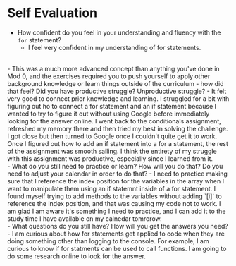 # Self Evaluation

- How confident do you feel in your understanding and fluency with the `for` statement?
    - I feel very confident in my understanding of for statements.  
<br/>
- This was a much more advanced concept than anything you've done in Mod 0, and the exercises required you to push yourself to apply other background knowledge or learn things outside of the curriculum - how did that feel? Did you have productive struggle? Unproductive struggle?  
    - It felt very good to connect prior knowledge and learning. I struggled for a bit with figuring out ho to connect a for statement and an if statement because I wanted to try to figure it out without using Google before immediately looking for the answer online. I went back to the conditionals assignment, refreshed my memory there and then tried my best in solving the challenge. I got close but then turned to Google once I couldn't quite get it to work. Once I figured out how to add an if statement into a for a statement, the rest of the assignment was smooth sailing. I think the entirety of my struggle with this assignment was productive, especially since I learned from it.  
<br/>
- What do you still need to practice or learn? How will you do that? Do you need to adjust your calendar in order to do that?  
    - I need to practice making sure that I reference the index position for the variables in the array when I want to manipulate them using an if statemnt inside of a for statement. I found myself trying to add methods to the variables without adding `[i]` to reference the index position, and that was causing my code not to work. I am glad I am aware it's something I need to practice, and I can add it to the study time I have available on my calnedar tomrorow.  
<br/>
- What questions do you still have? How will you get the answers you need?
    - I am curious about how for statements get applied to code when they are doing something other than logging to the console. For example, I am curious to know if for statments can be used to call functions. I am going to do some research online to look for the answer. 